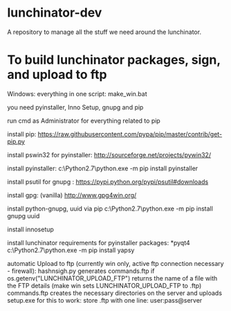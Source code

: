 lunchinator-dev
===============

A repository to manage all the stuff we need around the lunchinator.


To build lunchinator packages, sign, and upload to ftp
===========

Windows:
everything in one script: make_win.bat

you need pyinstaller, Inno Setup, gnupg and pip

run cmd as Administrator for everything related to pip

install pip:
https://raw.githubusercontent.com/pypa/pip/master/contrib/get-pip.py

install pswin32 for pyinstaller:
http://sourceforge.net/projects/pywin32/

install pyinstaller:
c:\Python2.7\python.exe -m pip install pyinstaller

install psutil for gnupg :
https://pypi.python.org/pypi/psutil#downloads

install gpg: (vanilla)
http://www.gpg4win.org/

install python-gnupg, uuid via pip
c:\Python2.7\python.exe -m pip install gnupg uuid

install innosetup

install lunchinator requirements for pyinstaller packages:
*pyqt4 
c:\Python2.7\python.exe -m pip install yapsy

automatic Upload to ftp (currently win only, active ftp connection necessary - firewall): 
hashnsigh.py generates commands.ftp if os.getenv("LUNCHINATOR_UPLOAD_FTP") returns the name of a file with the FTP details
(make win sets LUNCHINATOR_UPLOAD_FTP to <branch>.ftp)
commands.ftp creates the necessary directories on the server and uploads setup.exe
for this to work: store <branch>.ftp with one line: user:pass@server
